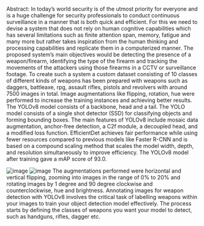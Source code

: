 Abstract:
In today’s world security is of the utmost priority for everyone and is a huge challenge for security professionals to conduct continuous surveillance in a manner that is both quick and efficient. For this we need to devise a system that does not rely on human cognitive capabilities which has several limitations such as finite attention span, memory, fatigue and many more but rather takes inspiration from the human thinking and processing capabilities and replicate them in a computerized manner. The proposed system’s main objectives would be detecting the presence of a weapon/firearm, identifying the type of the firearm and tracking the movements of the attackers using those firearms in a CCTV or surveillance footage. To create such a system a custom dataset consisting of 10 classes of different kinds of weapons has been prepared with weapons such as daggers, battleaxe, rpg, assault rifles, pistols and revolvers with around 7500 images in total. Image augmentations like flipping, rotation, hue were performed to increase the training instances and achieving better results. The YOLOv8 model consists of a backbone, head and a tail. The YOLO model consists of a single shot detector (SSD) for classifying objects and forming bounding boxes. The main features of YOLOv8 include mosaic data augmentation, anchor-free detection, a C2f module, a decoupled head, and a modified loss function. EfficientDet achieves fair performance while using fewer resources compared to previous models like Faster R-CNN and is based on a compound scaling method that scales the model width, depth, and resolution simultaneously to improve efficiency. The YOLOv8 model after training gave a mAP score of 93.0.

![image](https://github.com/PranavBhanot/Weapon-detection-and-tracking-using-yolov8-and-efficientdet/assets/74693658/e80fae99-d994-421f-b132-4910f28f50a2)
![image](https://github.com/PranavBhanot/Weapon-detection-and-tracking-using-yolov8-and-efficientdet/assets/74693658/99ded1d0-42da-4c7e-9404-77728d12465c)
The augmentations performed were horizontal and vertical flipping, zooming into images in the range of 0% to 20% and rotating images by 1 degree and 90 degree clockwise and counterclockwise, hue and brightness.
Annotating images for weapon detection with YOLOv8 involves the critical task of labelling weapons within your images to train your object detection model effectively. The process starts by defining the classes of weapons you want your model to detect, such as handguns, rifles, dagger etc. 
